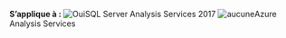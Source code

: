 **S’applique à :** ![Oui](media/yes.png)SQL Server Analysis Services 2017 ![aucune](media/no.png)Azure Analysis Services